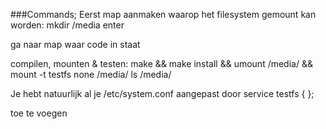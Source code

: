 
###Commands;
Eerst map aanmaken waarop het filesystem gemount kan worden:
		mkdir /media  enter
		
ga naar map waar code in staat

compilen, mounten & testen:
		make && make install && umount /media/ && mount -t testfs none /media/
		ls /media/
		
Je hebt natuurlijk al je /etc/system.conf aangepast door 
service testfs {
};

toe te voegen